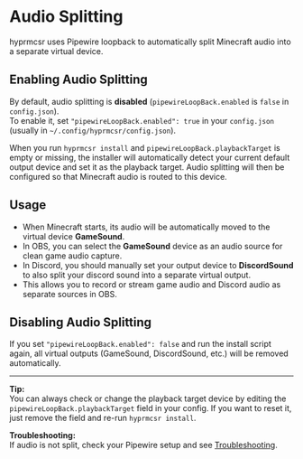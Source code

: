 # Audio Splitting

hyprmcsr uses Pipewire loopback to automatically split Minecraft audio into a separate virtual device.

## Enabling Audio Splitting

By default, audio splitting is **disabled** (`pipewireLoopBack.enabled` is `false` in `config.json`).  
To enable it, set `"pipewireLoopBack.enabled": true` in your `config.json` (usually in `~/.config/hyprmcsr/config.json`).

When you run `hyprmcsr install` and `pipewireLoopBack.playbackTarget` is empty or missing, the installer will automatically detect your current default output device and set it as the playback target. Audio splitting will then be configured so that Minecraft audio is routed to this device.

## Usage

- When Minecraft starts, its audio will be automatically moved to the virtual device **GameSound**.
- In OBS, you can select the **GameSound** device as an audio source for clean game audio capture.
- In Discord, you should manually set your output device to **DiscordSound** to also split your discord sound into a separate virtual output.
- This allows you to record or stream game audio and Discord audio as separate sources in OBS.

## Disabling Audio Splitting

If you set `"pipewireLoopBack.enabled": false` and run the install script again, all virtual outputs (GameSound, DiscordSound, etc.) will be removed automatically.

---

**Tip:**  
You can always check or change the playback target device by editing the `pipewireLoopBack.playbackTarget` field in your config. If you want to reset it, just remove the field and re-run `hyprmcsr install`.

**Troubleshooting:**  
If audio is not split, check your Pipewire setup and see [Troubleshooting](./020-troubleshooting.md).
